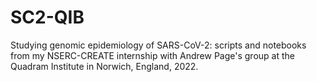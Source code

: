 # SC2-QIB

Studying genomic epidemiology of SARS-CoV-2: scripts and notebooks from my NSERC-CREATE internship with Andrew Page's group at the Quadram Institute in Norwich, England, 2022.
